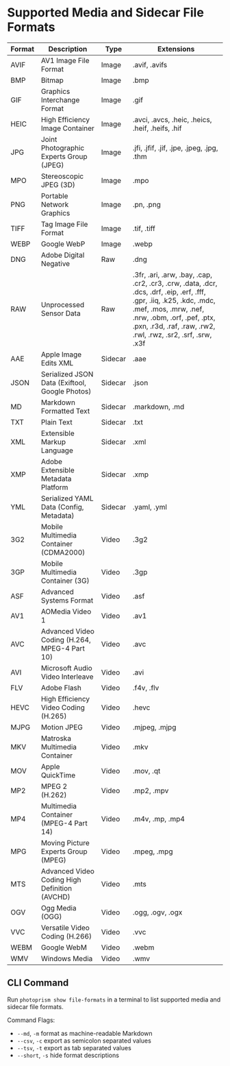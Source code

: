 # Supported Media and Sidecar File Formats

| Format |                  Description                   |  Type   |                                                                                                                   Extensions                                                                                                                    |
|--------|------------------------------------------------|---------|-------------------------------------------------------------------------------------------------------------------------------------------------------------------------------------------------------------------------------------------------|
| AVIF   | AV1 Image File Format                          | Image   | .avif, .avifs                                                                                                                                                                                                                                   |
| BMP    | Bitmap                                         | Image   | .bmp                                                                                                                                                                                                                                            |
| GIF    | Graphics Interchange Format                    | Image   | .gif                                                                                                                                                                                                                                            |
| HEIC   | High Efficiency Image Container                | Image   | .avci, .avcs, .heic, .heics, .heif, .heifs, .hif                                                                                                                                                                                                |
| JPG    | Joint Photographic Experts Group (JPEG)        | Image   | .jfi, .jfif, .jif, .jpe, .jpeg, .jpg, .thm                                                                                                                                                                                                      |
| MPO    | Stereoscopic JPEG (3D)                         | Image   | .mpo                                                                                                                                                                                                                                            |
| PNG    | Portable Network Graphics                      | Image   | .pn, .png                                                                                                                                                                                                                                       |
| TIFF   | Tag Image File Format                          | Image   | .tif, .tiff                                                                                                                                                                                                                                     |
| WEBP   | Google WebP                                    | Image   | .webp                                                                                                                                                                                                                                           |
| DNG    | Adobe Digital Negative                         | Raw     | .dng                                                                                                                                                                                                                                            |
| RAW    | Unprocessed Sensor Data                        | Raw     | .3fr, .ari, .arw, .bay, .cap, .cr2, .cr3, .crw, .data, .dcr, .dcs, .drf, .eip, .erf, .fff, .gpr, .iiq, .k25, .kdc, .mdc, .mef, .mos, .mrw, .nef, .nrw, .obm, .orf, .pef, .ptx, .pxn, .r3d, .raf, .raw, .rw2, .rwl, .rwz, .sr2, .srf, .srw, .x3f |
| AAE    | Apple Image Edits XML                          | Sidecar | .aae                                                                                                                                                                                                                                            |
| JSON   | Serialized JSON Data (Exiftool, Google Photos) | Sidecar | .json                                                                                                                                                                                                                                           |
| MD     | Markdown Formatted Text                        | Sidecar | .markdown, .md                                                                                                                                                                                                                                  |
| TXT    | Plain Text                                     | Sidecar | .txt                                                                                                                                                                                                                                            |
| XML    | Extensible Markup Language                     | Sidecar | .xml                                                                                                                                                                                                                                            |
| XMP    | Adobe Extensible Metadata Platform             | Sidecar | .xmp                                                                                                                                                                                                                                            |
| YML    | Serialized YAML Data (Config, Metadata)        | Sidecar | .yaml, .yml                                                                                                                                                                                                                                     |
| 3G2    | Mobile Multimedia Container (CDMA2000)         | Video   | .3g2                                                                                                                                                                                                                                            |
| 3GP    | Mobile Multimedia Container (3G)               | Video   | .3gp                                                                                                                                                                                                                                            |
| ASF    | Advanced Systems Format                        | Video   | .asf                                                                                                                                                                                                                                            |
| AV1    | AOMedia Video 1                                | Video   | .av1                                                                                                                                                                                                                                            |
| AVC    | Advanced Video Coding (H.264, MPEG-4 Part 10)  | Video   | .avc                                                                                                                                                                                                                                            |
| AVI    | Microsoft Audio Video Interleave               | Video   | .avi                                                                                                                                                                                                                                            |
| FLV    | Adobe Flash                                    | Video   | .f4v, .flv                                                                                                                                                                                                                                      |
| HEVC   | High Efficiency Video Coding (H.265)           | Video   | .hevc                                                                                                                                                                                                                                           |
| MJPG   | Motion JPEG                                    | Video   | .mjpeg, .mjpg                                                                                                                                                                                                                                   |
| MKV    | Matroska Multimedia Container                  | Video   | .mkv                                                                                                                                                                                                                                            |
| MOV    | Apple QuickTime                                | Video   | .mov, .qt                                                                                                                                                                                                                                       |
| MP2    | MPEG 2 (H.262)                                 | Video   | .mp2, .mpv                                                                                                                                                                                                                                      |
| MP4    | Multimedia Container (MPEG-4 Part 14)          | Video   | .m4v, .mp, .mp4                                                                                                                                                                                                                                 |
| MPG    | Moving Picture Experts Group (MPEG)            | Video   | .mpeg, .mpg                                                                                                                                                                                                                                     |
| MTS    | Advanced Video Coding High Definition (AVCHD)  | Video   | .mts                                                                                                                                                                                                                                            |
| OGV    | Ogg Media (OGG)                                | Video   | .ogg, .ogv, .ogx                                                                                                                                                                                                                                |
| VVC    | Versatile Video Coding (H.266)                 | Video   | .vvc                                                                                                                                                                                                                                            |
| WEBM   | Google WebM                                    | Video   | .webm                                                                                                                                                                                                                                           |
| WMV    | Windows Media                                  | Video   | .wmv                                                                                                                                                                  |

## CLI Command ##

Run `photoprism show file-formats` in a terminal to list supported media and sidecar file formats.

Command Flags:

- `--md`, `-m`     format as machine-readable Markdown
- `--csv`, `-c`    export as semicolon separated values
- `--tsv`, `-t`    export as tab separated values
- `--short`, `-s`  hide format descriptions
